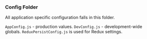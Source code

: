 ### Config Folder
All application specific configuration falls in this folder.

`AppConfig.js` - production values.
`DevConfig.js` - development-wide globals.
`ReduxPersistConfig.js` is used for Redux settings.
